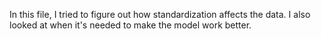 In this file, I tried to figure out how standardization affects the data. I also looked at when it's needed to make the model work better.

